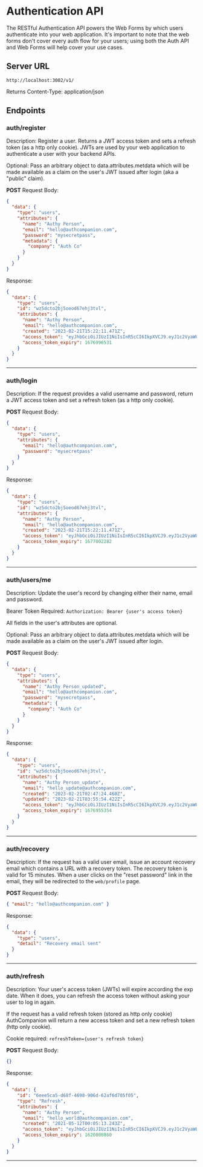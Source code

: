 # Authentication API

The RESTful Authentication API powers the Web Forms by which users authenticate
into your web application. It's important to note that the web forms don't cover every auth
flow for your users; using both the Auth API and Web Forms will
help cover your use cases.

## Server URL

`http://localhost:3002/v1/`

Returns Content-Type: application/json

## Endpoints

### auth/register

Description: Register a user. Returns a JWT access token and sets a refresh token (as a http only cookie). JWTs are used by your web application to authenticate a user with your backend APIs.

Optional: Pass an arbitrary object to data.attributes.metdata which will be made available as a claim on the user's JWT issued after login (aka a "public" claim).

**POST** Request Body:

```json
{
  "data": {
    "type": "users",
    "attributes": {
      "name": "Authy Person",
      "email": "hello@authcompanion.com",
      "password": "mysecretpass",
      "metadata": {
        "company": "Auth Co"
      }
    }
  }
}
```

Response:

```json
{
  "data": {
    "type": "users",
    "id": "wz5dcto2bj5oeod67ehj3tvl",
    "attributes": {
      "name": "Authy Person",
      "email": "hello@authcompanion.com",
      "created": "2023-02-21T15:22:11.471Z",
      "access_token": "eyJhbGciOiJIUzI1NiIsInR5cCI6IkpXVCJ9.eyJ1c2VyaWQiOiJmMWI4NGU5Yy00ZTVkLTRjNGEtODU3MS1lMTU3N2FlZmE5NjgiLCJuYW1lIjoiQXV0aHkgUGVyc29uIiwiZW1haWwiOiJoZWxsb0BhdXRoY29tcGFuaW9uLmNvbSIsImlhdCI6MTY3Njk5MjkzMSwiZXhwIjoxNjc2OTk2NTMxfQ.aX0EtnIsSUvHkuHZyiE1p_fHqB2MJWXF3u2rY1YWXqM",
      "access_token_expiry": 1676996531
    }
  }
}
```

---

### auth/login

Description: If the request provides a valid username and password, return a JWT
access token and set a refresh token (as a http only cookie).

**POST** Request Body:

```json
{
  "data": {
    "type": "users",
    "attributes": {
      "email": "hello@authcompanion.com",
      "password": "mysecretpass"
    }
  }
}
```

Response:

```json
{
  "data": {
    "type": "users",
    "id": "wz5dcto2bj5oeod67ehj3tvl",
    "attributes": {
      "name": "Authy Person",
      "email": "hello@authcompanion.com",
      "created": "2023-02-21T15:22:11.471Z",
      "access_token": "eyJhbGciOiJIUzI1NiIsInR5cCI6IkpXVCJ9.eyJ1c2VyaWQiOiJmMWI4NGU5Yy00ZTVkLTRjNGEtODU3MS1lMTU3N2FlZmE5NjgiLCJuYW1lIjoiQXV0aHkgUGVyc29uIiwiZW1haWwiOiJoZWxsb0BhdXRoY29tcGFuaW9uLmNvbSIsImlhdCI6MTY3Njk5ODY4MiwiZXhwIjoxNjc3MDAyMjgyfQ.HSSCH76BHKFIaO120RZH98TSd9HFqDJOT_xee5tJoec",
      "access_token_expiry": 1677002282
    }
  }
}
```

---

### auth/users/me

Description: Update the user's record by changing either their name, email and
password.

Bearer Token Required: `Authorization: Bearer {user's access token}`

All fields in the user's attributes are optional.

Optional: Pass an arbitrary object to data.attributes.metdata which will be made available as a claim on the user's JWT issued after login.

**POST** Request Body:

```json
{
  "data": {
    "type": "users",
    "attributes": {
      "name": "Authy Person_updated",
      "email": "hello@authcompanion.com",
      "password": "mysecretpass",
      "metadata": {
        "company": "Auth Co"
      }
    }
  }
}
```

Response:

```json
{
  "data": {
    "type": "users",
    "id": "wz5dcto2bj5oeod67ehj3tvl",
    "attributes": {
      "name": "Authy Person_update",
      "email": "hello_update@authcompanion.com",
      "created": "2023-02-21T02:47:24.460Z",
      "updated": "2023-02-21T03:55:54.422Z",
      "access_token": "eyJhbGciOiJIUzI1NiIsInR5cCI6IkpXVCJ9.eyJ1c2VyaWQiOiJkNjk3ODM4OC0wN2Q0LTRjNzktYWQ3Zi1lMjZlZTc1OGVlYmMiLCJuYW1lIjoiQXV0aHkgUGVyc29uX3VwZGF0ZSIsImVtYWlsIjoiaGVsbG9fdXBkYXRlQGF1dGhjb21wYW5pb24uY29tIiwiaWF0IjoxNjc2OTUxNzU0LCJleHAiOjE2NzY5NTUzNTR9.JyPuTCX3g9Hs5fOikNx5vNYfP8-ofMCqmvByfVlXIEQ",
      "access_token_expiry": 1676955354
    }
  }
}
```

---

### auth/recovery

Description: If the request has a valid user email, issue an account recovery
email which contains a URL with a recovery token. The recovery token is valid for 15 minutes. When a user clicks on the "reset password" link in the email, they will be redirected to the `web/profile` page.

**POST** Request Body:

```json
{ "email": "hello@authcompanion.com" }
```

Response:

```json
{
  "data": {
    "type": "users",
    "detail": "Recovery email sent"
  }
}
```

---

### auth/refresh

Description: Your user's access token (JWTs) will expire according the exp date. When it does, you
can refresh the access token without asking your user to log in again.

If the request has a valid refresh token (stored as http only cookie) AuthCompanion will return a new
access token and set a new refresh token (http only cookie).

Cookie required: `refreshToken={user's refresh token}`

**POST** Request Body:

```json
{}
```

Response:

```json
{
  "data": {
    "id": "6eee5ca5-d68f-4698-906d-62af6d705f05",
    "type": "Refresh",
    "attributes": {
      "name": "Authy Person",
      "email": "hello_world@authcompanion.com",
      "created": "2021-05-12T00:05:13.243Z",
      "access_token": "eyJhbGciOiJIUzI1NiIsInR5cCI6IkpXVCJ9.eyJ1c2VyaWQiOiI5MjAyMTgzOS1jYzk0LTQxYzctODg4YS0xYzU0OWVkMTQ5NTciLCJuYW1lIjoiQXV0aHkgUGVyc29uMSIsImVtYWlsIjoiaGVsbG9fd29ybGQxQGF1dGhjb21wYW5pb24uY29tIiwiaWF0IjoxNjU4NzE0NDI5LCJleHAiOjE2NTg3MTgwMjl9.SgQuxEuK3sDib9N5Iuu3hNHNAubwUc47iit8RRZklhA",
      "access_token_expiry": 1620800860
    }
  }
}
```

---
